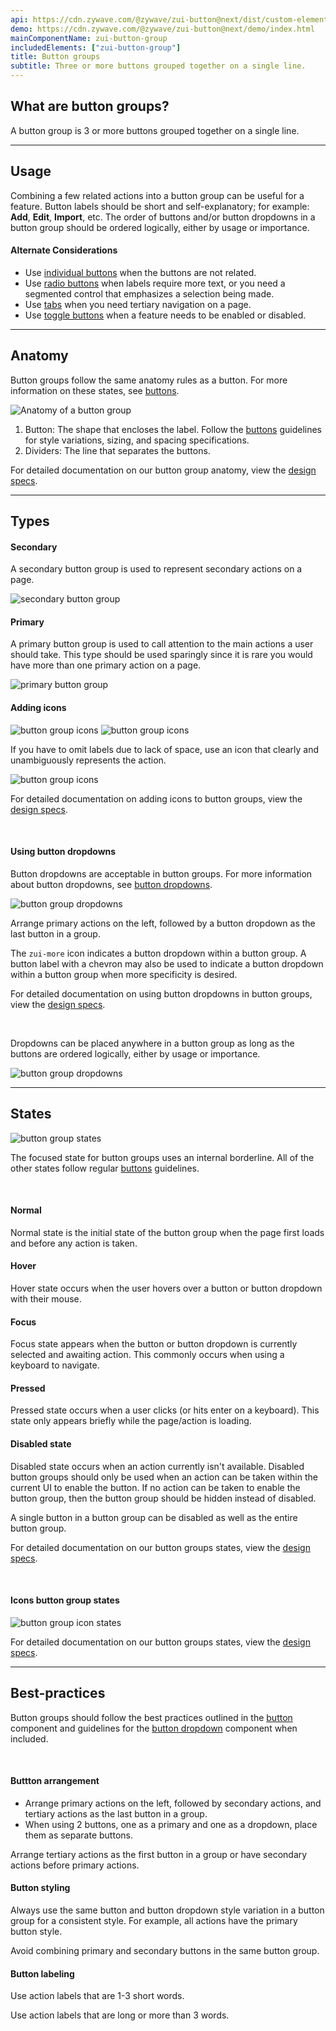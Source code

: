 ```yaml
---
api: https://cdn.zywave.com/@zywave/zui-button@next/dist/custom-elements.json
demo: https://cdn.zywave.com/@zywave/zui-button@next/demo/index.html
mainComponentName: zui-button-group
includedElements: ["zui-button-group"]
title: Button groups
subtitle: Three or more buttons grouped together on a single line.
---
```


## What are button groups?

A button group is 3 or more buttons grouped together on a single line.

---

## Usage

Combining a few related actions into a button group can be useful for a feature. Button labels should be short and self-explanatory; for example: **Add**, **Edit**, **Import**, etc. The order of buttons and/or button dropdowns in a button group should be ordered logically, either by usage or importance.

#### Alternate Considerations

- Use [individual buttons](/design-system/components/buttons/) when the buttons are not related.
- Use [radio buttons](/design-system/components/radio-buttons/) when labels require more text, or you need a segmented control that emphasizes a selection being made.
- Use [tabs](/design-system/components/tabs/) when you need tertiary navigation on a page.
- Use [toggle buttons](/design-system/components/toggles/) when a feature needs to be enabled or disabled.

---

## Anatomy

Button groups follow the same anatomy rules as a button. For more information on these states, see [buttons](/design-system/components/buttons/).

![Anatomy of a button group](/images/components/button-groups/anatomy.svg)

1. Button: The shape that encloses the label. Follow the [buttons](/design-system/components/buttons/) guidelines for style variations, sizing, and spacing specifications.
2. Dividers: The line that separates the buttons.

For detailed documentation on our button group anatomy, view the [design specs](https://xd.adobe.com/view/f1da7e56-5f40-48b1-9502-c3da540a7068-a489/specs/).

---

## Types

#### Secondary

A secondary button group is used to represent secondary actions on a page.

![secondary button group](/images/components/button-groups/secondary.svg)

#### Primary

A primary button group is used to call attention to the main actions a user should take. This type should be used sparingly since it is rare you would have more than one primary action on a page.

![primary button group](/images/components/button-groups/primary.svg)

#### Adding icons

![button group icons](/images/components/button-groups/icons2.svg) ![button group icons](/images/components/button-groups/icons.svg)

If you have to omit labels due to lack of space, use an icon that clearly and unambiguously represents the action.

![button group icons](/images/components/button-groups/icons3.svg)

For detailed documentation on adding icons to button groups, view the [design specs](https://xd.adobe.com/view/f1da7e56-5f40-48b1-9502-c3da540a7068-a489/screen/0221f047-f6ae-4f88-92d0-29d69d4be97b/specs/).

<br>

#### Using button dropdowns

Button dropdowns are acceptable in button groups. For more information about button dropdowns, see [button dropdowns](/design-system/components/button-dropdowns/).

![button group dropdowns](/images/components/button-groups/buttondropdown.svg)

Arrange primary actions on the left, followed by a button dropdown as the last button in a group.

The `zui-more` icon indicates a button dropdown within a button group. A button label with a chevron may also be used to indicate a button dropdown within a button group when more specificity is desired.

For detailed documentation on using button dropdowns in button groups, view the [design specs](https://xd.adobe.com/view/f1da7e56-5f40-48b1-9502-c3da540a7068-a489/screen/aae0de17-ab8f-4713-b765-53f512169cd7/specs/).

<br>

Dropdowns can be placed anywhere in a button group as long as the buttons are ordered logically, either by usage or importance.

![button group dropdowns](/images/components/button-groups/buttondropdown2.png)

---

## States

![button group states](/images/components/button-groups/states.svg)

The focused state for button groups uses an internal borderline. All of the other states follow regular [buttons](/design-system/components/buttons/) guidelines.

<br>

#### Normal

Normal state is the initial state of the button group when the page first loads and before any action is taken.

#### Hover

Hover state occurs when the user hovers over a button or button dropdown with their mouse.

#### Focus

Focus state appears when the button or button dropdown is currently selected and awaiting action. This commonly occurs when using a keyboard to navigate.

#### Pressed

Pressed state occurs when a user clicks (or hits enter on a keyboard). This state only appears briefly while the page/action is loading.

#### Disabled state

Disabled state occurs when an action currently isn't available. Disabled button groups should only be used when an action can be taken within the current UI to enable the button. If no action can be taken to enable the button group, then the button group should be hidden instead of disabled.

A single button in a button group can be disabled as well as the entire button group.

For detailed documentation on our button groups states, view the [design specs](https://xd.adobe.com/view/f1da7e56-5f40-48b1-9502-c3da540a7068-a489/screen/e977216b-4526-4bc5-9899-bdbaa4141307/specs/).

<br>

#### Icons button group states

![button group icon states](/images/components/button-groups/states2.svg)

For detailed documentation on our button groups states, view the [design specs](https://xd.adobe.com/view/f1da7e56-5f40-48b1-9502-c3da540a7068-a489/screen/20cde077-f0e1-4e45-8e99-cc2e77a332a7/specs/).

---

## Best-practices

Button groups should follow the best practices outlined in the [button](/design-system/components/buttons/) component and guidelines for the [button dropdown](/design-system/components/button-dropdowns/) component when included.

<br>

#### Buttton arrangement

<Grid>

<GridCol col="span-6">

<Do />

- Arrange primary actions on the left, followed by secondary actions, and tertiary actions as the last button in a group.
- When using 2 buttons, one as a primary and one as a dropdown, place them as separate buttons.

</GridCol>

<GridCol col="span-6">

<DoNot />

Arrange tertiary actions as the first button in a group or have secondary actions before primary actions.

</GridCol>

</Grid>

<spacer size="small" />

#### Button styling

<Grid>

<GridCol col="span-6">

<Do />

Always use the same button and button dropdown style variation in a button group for a consistent style. For example, all actions have the primary button style.

</GridCol>

<GridCol col="span-6">

<DoNot />

Avoid combining primary and secondary buttons in the same button group.

</GridCol>

</Grid>

<spacer size="small" />

#### Button labeling

<Grid>

<GridCol col="span-6">

<Do />

Use action labels that are 1-3 short words.

</GridCol>

<GridCol col="span-6">

<DoNot />

Use action labels that are long or more than 3 words.

</GridCol>

</Grid>
